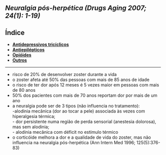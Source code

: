 ## ***Neuralgia pós-herpética (Drugs Aging 2007; 24(1): 1-19)***

## Índice

- [**Antidepressivos tricíclicos**](antidepressivos-tricclicos.md)
- [**Antiepilépticos**](antiepilpticos.md)
- [**Opióides**](opiides.md)
- [**Outros**](outros.md)

---


- risco de 20% de desenvolver zoster durante a vida  
- o zoster afeta até 50% das pessoas com mais de 85 anos de idade  
- o risco de ter dor após 12 meses é 5 vezes maior em pessoas com mais de 80 anos  
- 50% dos pacientes com mais de 70 anos reportam dor por mais de um ano  
- a neuralgia pode ser de 3 tipos (não influencia no tratamento):   
		\-alodinia mecânica (dor ao tocar a pele) associada às vezes com hiperalgesia térmica;   
		- dor persistente numa região de perda sensorial (anestesia dolorosa), mas sem alodinia;  
		- alodinia mecânica com déficit no estímulo térmico  
- o corticóide melhora a dor e a qualidade de vida do zoster, mas não influencia na neuralgia pós-herpética (Ann Intern Med 1996; 125(5):376-83)

